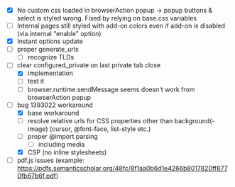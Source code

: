 - [x] No custom css loaded in browserAction popup → popup buttons & select is styled wrong. Fixed by relying on base.css variables
- [ ] Internal pages still styled with add-on colors even if add-on is disabled (via internal "enable" option)
- [x] Instant options update
- [ ] proper generate_urls
  - [ ] recognize TLDs
- [ ] clear configured_private on last private tab close
  - [x] implementation
  - [ ] test it
  - [ ] browser.runtime.sendMessage seems doesn't work from browserAction popup
- [ ] bug 1393022 workaround
  - [x] base workaround
  - [ ] resolve relative urls for CSS properties other than background(-image) (cursor, @font-face, list-style etc.)
  - [ ] proper @import parsing
    - [ ] including media
  - [x] CSP (no inline stylesheets)
- [ ] pdf.js issues (example: https://pdfs.semanticscholar.org/48fc/8f1aa0b6d1e4266b8017820ff8770fb67b6f.pdf)
